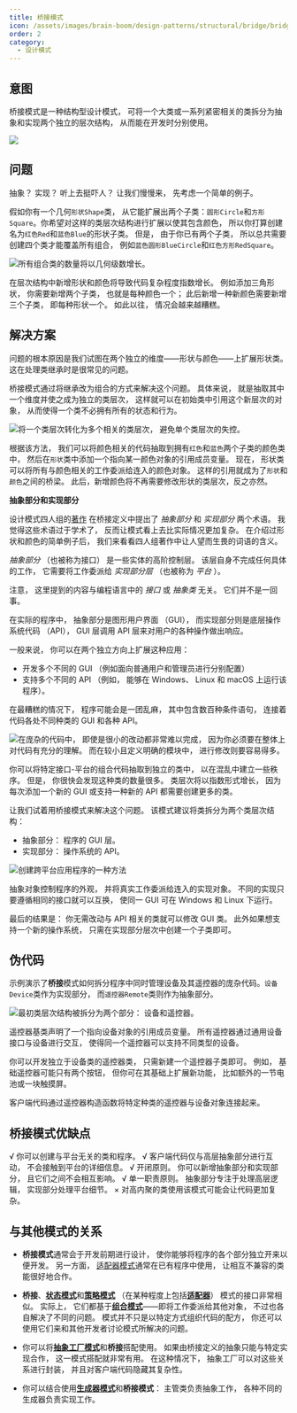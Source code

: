 ```yaml
---
title: 桥接模式
icon: /assets/images/brain-boom/design-patterns/structural/bridge/bridge-mini.png
order: 2
category:
  - 设计模式
---
```


## 意图

桥接模式是一种结构型设计模式， 可将一个大类或一系列紧密相关的类拆分为抽象和实现两个独立的层次结构， 从而能在开发时分别使用。

![](../../../../.vuepress/public/assets/images/brain-boom/design-patterns/structural/bridge/bridge.png)

## 问题
抽象？ 实现？ 听上去挺吓人？ 让我们慢慢来， 先考虑一个简单的例子。

假如你有一个几何`形状Shape`类， 从它能扩展出两个子类：`圆形Circle`和`方形Square`。你希望对这样的类层次结构进行扩展以使其包含颜色， 所以你打算创建名为`红色Red`和`蓝色Blue`的形状子类。 但是， 由于你已有两个子类， 所以总共需要创建四个类才能覆盖所有组合， 例如`蓝色圆形Blue­Circle`和`红色方形Red­Square`。

![所有组合类的数量将以几何级数增长。](../../../../.vuepress/public/assets/images/brain-boom/design-patterns/structural/bridge/problem-zh.png)

在层次结构中新增形状和颜色将导致代码复杂程度指数增长。 例如添加三角形状， 你需要新增两个子类， 也就是每种颜色一个； 此后新增一种新颜色需要新增三个子类， 即每种形状一个。 如此以往， 情况会越来越糟糕。

## 解决方案

问题的根本原因是我们试图在两个独立的维度——形状与颜色——上扩展形状类。 这在处理类继承时是很常见的问题。

桥接模式通过将继承改为组合的方式来解决这个问题。 具体来说， 就是抽取其中一个维度并使之成为独立的类层次， 这样就可以在初始类中引用这个新层次的对象， 从而使得一个类不必拥有所有的状态和行为。

![将一个类层次转化为多个相关的类层次， 避免单个类层次的失控。](../../../../.vuepress/public/assets/images/brain-boom/design-patterns/structural/bridge/solution-zh.png)

根据该方法， 我们可以将颜色相关的代码抽取到拥有`红色`和`蓝色`两个子类的颜色类中， 然后在`形状`类中添加一个指向某一颜色对象的引用成员变量。 现在， 形状类可以将所有与颜色相关的工作委派给连入的颜色对象。 这样的引用就成为了`形状`和`颜色`之间的桥梁。 此后，新增颜色将不再需要修改形状的类层次，反之亦然。

**抽象部分和实现部分**

设计模式四人组的[著作](https://refactoringguru.cn/gof-book)  在桥接定义中提出了 *抽象部分* 和 *实现部分* 两个术语。 我觉得这些术语过于学术了， 反而让模式看上去比实际情况更加复杂。 在介绍过形状和颜色的简单例子后， 我们来看看四人组著作中让人望而生畏的词语的含义。

*抽象部分* （也被称为接口） 是一些实体的高阶控制层。 该层自身不完成任何具体的工作， 它需要将工作委派给 *实现部分层* （也被称为 *平台* ）。

注意， 这里提到的内容与编程语言中的 *接口* 或 *抽象类* 无关。 它们并不是一回事。

在实际的程序中， 抽象部分是图形用户界面 （GUI）， 而实现部分则是底层操作系统代码 （API）， GUI 层调用 API 层来对用户的各种操作做出响应。

一般来说， 你可以在两个独立方向上扩展这种应用：

- 开发多个不同的 GUI （例如面向普通用户和管理员进行分别配置）
- 支持多个不同的 API （例如， 能够在 Windows、 Linux 和 macOS 上运行该程序）。

在最糟糕的情况下， 程序可能会是一团乱麻， 其中包含数百种条件语句， 连接着代码各处不同种类的 GUI 和各种 API。

![在庞杂的代码中， 即使是很小的改动都非常难以完成， 因为你必须要在整体上对代码有充分的理解。 而在较小且定义明确的模块中， 进行修改则要容易得多。](../../../../.vuepress/public/assets/images/brain-boom/design-patterns/structural/bridge/bridge-3-zh.png)

你可以将特定接口-平台的组合代码抽取到独立的类中， 以在混乱中建立一些秩序。 但是， 你很快会发现这种类的数量很多。 类层次将以指数形式增长， 因为每次添加一个新的 GUI 或支持一种新的 API 都需要创建更多的类。

让我们试着用桥接模式来解决这个问题。 该模式建议将类拆分为两个类层次结构：

- 抽象部分： 程序的 GUI 层。
- 实现部分： 操作系统的 API。

![创建跨平台应用程序的一种方法](../../../../.vuepress/public/assets/images/brain-boom/design-patterns/structural/bridge/bridge-2-zh.png)

抽象对象控制程序的外观， 并将真实工作委派给连入的实现对象。 不同的实现只要遵循相同的接口就可以互换， 使同一 GUI 可在 Windows 和 Linux 下运行。

最后的结果是： 你无需改动与 API 相关的类就可以修改 GUI 类。 此外如果想支持一个新的操作系统， 只需在实现部分层次中创建一个子类即可。

## 伪代码

示例演示了**桥接**模式如何拆分程序中同时管理设备及其遥控器的庞杂代码。`设备Device`类作为实现部分， 而`遥控器Remote`类则作为抽象部分。

![最初类层次结构被拆分为两个部分： 设备和遥控器。](../../../../.vuepress/public/assets/images/brain-boom/design-patterns/structural/bridge/example-zh.png)

遥控器基类声明了一个指向设备对象的引用成员变量。 所有遥控器通过通用设备接口与设备进行交互， 使得同一个遥控器可以支持不同类型的设备。

你可以开发独立于设备类的遥控器类， 只需新建一个遥控器子类即可。 例如， 基础遥控器可能只有两个按钮， 但你可在其基础上扩展新功能， 比如额外的一节电池或一块触摸屏。

客户端代码通过遥控器构造函数将特定种类的遥控器与设备对象连接起来。

## 桥接模式优缺点
√ 你可以创建与平台无关的类和程序。
√ 客户端代码仅与高层抽象部分进行互动， 不会接触到平台的详细信息。
√ 开闭原则。 你可以新增抽象部分和实现部分， 且它们之间不会相互影响。
√ 单一职责原则。 抽象部分专注于处理高层逻辑， 实现部分处理平台细节。
× 对高内聚的类使用该模式可能会让代码更加复杂。

## 与其他模式的关系
- **桥接模式**通常会于开发前期进行设计， 使你能够将程序的各个部分独立开来以便开发。 另一方面， [适配器模式](./adapter.md)通常在已有程序中使用， 让相互不兼容的类能很好地合作。

- **桥接**、[**状态模式**](../behavioral/state.md)和[**策略模式**](../behavioral/strategy.md) （在某种程度上包括[**适配器**](./adapter.md)） 模式的接口非常相似。 实际上， 它们都基于[**组合模式**](./composite.md)——即将工作委派给其他对象， 不过也各自解决了不同的问题。 模式并不只是以特定方式组织代码的配方， 你还可以使用它们来和其他开发者讨论模式所解决的问题。

- 你可以将[**抽象工厂模式**](../creational/abstract.md)和**桥接**搭配使用。 如果由桥接定义的抽象只能与特定实现合作， 这一模式搭配就非常有用。 在这种情况下， 抽象工厂可以对这些关系进行封装， 并且对客户端代码隐藏其复杂性。

- 你可以结合使用[**生成器模式**](../creational/builder.md)和**桥接模式**： 主管类负责抽象工作， 各种不同的生成器负责实现工作。
